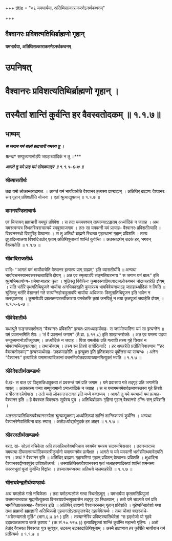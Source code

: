 +++
title = "०६ यमभार्यया, अतिथिसत्काराकरणेऽनर्थकथनम्"

+++


## वैश्वानरः प्रविशत्यतिथिर्ब्राह्मणो गृहान्

**यमभार्यया, अतिथिसत्काराकरणेऽनर्थकथनम्**

# **उपनिषत्**

# **वैश्वानरः प्रविशत्यतिथिर्ब्राह्मणो गृहान् ।**

# **तस्यैतां शान्तिं कुर्वन्ति हर वैवस्वतोदकम् ॥ १.१.७॥**

## **भाष्यम्**

***स जगाम यमं बालो ब्रह्मचारी यमस्य तु ।***

***प**त्न्या** सम्पूज्यमानोऽपि जग्रहार्थ्यादिकं न तु ॥***

***आगते तु यमे प्राह यमं सोदकमाहर ॥ १.१.५-६-७ ॥***

### **श्रीव्यासतीर्थः**

तदा यमो लोकान्तरादागतः । आगतं यमं भार्योवाचेति वैश्वानर इत्यस्य प्राग्ग्राह्यम् । अतिथिर् ब्राह्मणः वैश्वानरः सन् गृहान् प्रविशतीति योजना । एतां श्रुत्याद्युक्ताम् ॥ १.१.७ ॥

### **वामनपण्डिताचार्यः**

एवं चिन्तयन् ब्रह्मचारी यमपुरं प्रविवेश । स तदा यममपश्यन् तत्पत्न्याऽऽहृतम् अर्ध्यादिकं न जग्राह । अथ यमस्त्वन्यत्र स्थितस्त्रिरात्रात्यये स्वपुरमाजगाम । ततः सा यमपत्नी यमं प्रत्याह- वैश्वानरः प्रविशतीत्यादि ॥ विश्वनरस्थो विष्णुरिह वैश्वानरः । स तु अतिथौ ब्राह्मणे स्थित्वा गृहस्थानां गृहान् प्रविशति । तस्य क्षुधादिज्वालया विश्वदिधक्षोर् एताम् अतिथिपूजाव्यां शान्तिं कुर्वन्ति । अतस्तदर्थम् उदकं हर, भगवन् वैवस्वतेति ॥ १.१.७ ॥

### **श्रीवादिराजतीर्थः**

वादि- ‘‘आगतं यमं भार्योवाचेति वैश्वानर इत्यस्य प्राग् ग्राह्यम्” इति व्यासतीर्थीये ॥ अन्यथा भार्यावचनस्यानवसरस्थत्वादिति ज्ञेयम् । अत एव स्मृत्याऽपि सङ्गतिघटनाय " स जगाम यमं बालः" इति श्रुत्यभिमतयोग्य- प्रमेयाध्याहारः कृतः । श्रुतिस्तु विवेकिनः कुमारस्याप्रियत्वाद्यमलोकगमनं नोदाजहारेति ज्ञेयम् । सति भर्तरि पृथगतिथिपूजने भार्याया अनधिकारइति कुमारस्य भावविवेचनायाऽह् जग्राहार्थ्यादिकं न त्विति ॥ श्रुतिस्तु भर्तरि देशान्तरं गते सत्यग्निहोत्राहुतावपि भार्याया अधिकारः किमुतातिथिपूजन इति भावेन न तत्स्पृष्टमाह । कुमारोऽपि प्रबलतमवरस्वीकाराय यमचेतसि कृषां जनयितुं न तया कृतपूजां जग्राहेति ज्ञेयम् ॥ १.१.५-६-७ ॥

### **श्रीवेदेशतीर्थः**

यथाश्रुते सङ्गत्यदर्शनात् “वैश्वानरः प्रविशति” इत्यतः प्रागध्याहार्यमाह- स जगामेत्यादिना यमं सा इत्यन्तेन ॥ यमं प्रवसन्तमिति शेषः । ‘तं वै प्रवसन्तं जगाम” (तै.ब्रा. ३.११.८) इति शाखान्तरोक्तेः । अत एव यमस्य पढ्या सम्पूज्यमानोऽपीत्युक्तम् । अर्ध्यादिकं न जग्राह । पित्रा यमलोकं प्रति गत्वापि तस्य गृहे त्रिरात्रं न भोक्तव्यमित्युक्तत्वात् । तथाचोक्तम् । तस्य स्म तिस्रो रात्रीरित्यादि । हर अपहरेति प्रतीतिनिवारणाय ‘“हर वैवस्वतोदकम्’” इत्यस्यार्थमाह- उदकमाहरेति ॥ इत्युक्त इति इतिशब्दस्य पूर्वोत्तराभ्यां सम्बन्धः । अनेन "वैश्वानरः” इत्यादिकं यमामात्यादिकानां वचनमित्येतदपव्याख्यानमित्युक्तं भवति ॥ १.१.७ ॥

### **श्रीवेदेशतीर्थखण्डार्थः**

बे.खं- स बाल एवं पितृसन्निधावुक्त्वा तं प्रबसन्तं यमं प्रति जगाम । यमे प्रवासाय गते तद्गृहं प्रति जगामेति यावत् । अतस्तस्य पन्या सम्पूज्यमानो ऽप्यर्ध्यादिकं न जग्राह । स च यमागमनमेवावेक्षमाणस्तस्य गृहे तिस्रो रात्रीरनश्नन्नेवोवास । ततो यमो लोकान्तरादागत इति मध्ये वक्तव्यम् । आगते तु यमे यमभार्या यमं प्रत्याह- वैश्वानर इति ॥ हे वैवस्वत विवस्वतः सूर्यस्य पुत्र । अतिथिर्ब्राह्मणः गृहिणां गृहान् वैश्वानरो ऽग्निः सन् प्रविशति ।

अतस्तस्यातिथिरूपवैश्वानरस्यैतां श्रुत्याद्युक्ताम् अर्ध्यादिरूपां शान्तिं शान्तिकारणं कुर्वन्ति । अन्यथा वैश्वानरेणेवातिथिना दाहः स्यात् । अतोऽर्ध्याद्यर्थमुदकं हर आहर ॥ १.१.७ ॥

### **श्रीवरदतीर्थखण्डार्थः**

बरद. खं- सोऽयं नचिकेता अपि तत्सन्निधावेवमभिधाय स्वयमेव यमस्य सदनमभिससार । तदनन्तरञ्च यमपत्या दीयमानमर्घ्यादिकमस्त्रीकुर्वाणो यमागमनमेव प्रत्यैक्षत । आगते च यमे यमपत्नी भर्तारमित्थमावेदयति स्म । कथं ? वैश्वानर इति ॥ अतिथिर् ब्राह्मणः गृहाश्रमिणां गृहान् प्रविशन् वैश्वानरः प्रविशति । क्षुधादिना वैश्वानरवद्दीप्यवपुरेव प्रविशतीत्यर्थः । तस्यातिथिरूपवैश्वानरस्य एतां जलाहरणादिरूपां शान्तिं शमनस्य कारणभूतां पूजां कुर्वन्ति विद्वांसः । तस्मात्त्वमप्यस्मा अतिथये जलमाहरेति ॥ १.१.७ ॥

### **श्रीराघवेन्द्रतीर्थखण्डार्थः**

अथ यमलोकं गतो नचिकेताः । तदा यमोऽन्यलोकं गत्वा स्थितोऽभूत् । यमभार्यया कृतामतिथिपूजां यजमानाभावान्न गृह्णामीत्युक्त्वा दिनत्रयपर्यन्तमुपवासेन तद्गृह एव स्थितवान् । ततो यमे चाऽगते यमं प्रति भार्यौक्तिप्रकारमाह- वैश्वानर इति ॥ अतिथिर् ब्राह्मणो वैश्वानरस्सन् गृहान् प्रविशति । गृहेष्वग्निप्रवेशो यथा तथा ब्राह्मणों ब्रह्मज्ञानी अतिथिरूपो गृहमागतोऽसत्कृतश्चेद् दहत्येवेत्यर्थः । तथा चोक्तं षष्ठस्कंधे- “अग्रेरभ्यागतो मूर्तिः” (भाग.६.७.३१ ) इति । तस्याग्नेरिव प्रविष्टस्यातिथेरेतां “स इद्भोजो यो गृहवे ददात्यन्नकामाय चरते कृशाय " (क्र.सं.१०.११७.३) इत्यादिषूक्तां शान्तिं कुर्वन्ति महान्तो गृहिणः । अतो हेतोर् वैवस्वत विवस्वतः पुत्र सूर्यपुत्र, उदकम् उदकाद्यतिथिपूजाम् । अस्मै ब्राह्मणाय हर कुर्विति भार्योवाच यमं प्रतीत्यर्थः ॥ १.१.७ ॥

